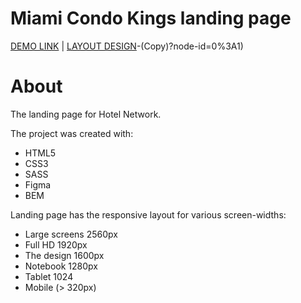 # Miami Condo Kings landing page
[DEMO LINK](https://varseniuk.github.io/LP_Miami/) |
[LAYOUT DESIGN](https://www.figma.com/file/nHz8bflIwJaWP3P99vKTH5/miami_home_new?node-id=0%3A2)-(Copy)?node-id=0%3A1)

# About
The landing page for Hotel Network.

The project was created with:
- HTML5
- CSS3
- SASS
- Figma
- BEM

Landing page has the responsive layout for various screen-widths:
  - Large screens 2560px
  - Full HD 1920px
  - The design 1600px
  - Notebook 1280px
  - Tablet 1024
  - Mobile (> 320px)
